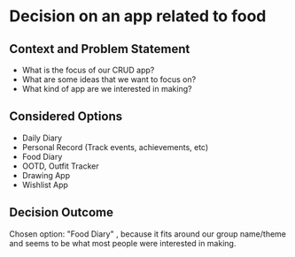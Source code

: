 # Decision on an app related to food

## Context and Problem Statement

* What is the focus of our CRUD app?
* What are some ideas that we want to focus on?
* What kind of app are we interested in making?

## Considered Options

* Daily Diary
* Personal Record (Track events, achievements, etc)
* Food Diary
* OOTD, Outfit Tracker
* Drawing App
* Wishlist App

## Decision Outcome

Chosen option: "Food Diary" , because it fits around our group name/theme and seems to be what most people were interested in making.
